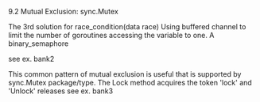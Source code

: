 9.2 Mutual Exclusion: sync.Mutex

The 3rd solution for race_condition(data race)
Using buffered channel to limit the number of goroutines accessing the variable to one. 
A binary_semaphore

see ex. bank2

This common pattern of mutual exclusion is useful that is supported by sync.Mutex package/type. 
The Lock method acquires the token 'lock' and 'Unlock' releases
see ex. bank3